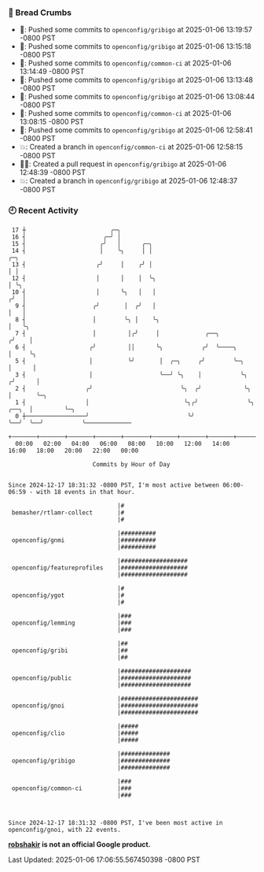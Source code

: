 ### 🍞 Bread Crumbs

 * 🚢: Pushed some commits to `openconfig/gribigo` at 2025-01-06 13:19:57 -0800 PST
 * 🚢: Pushed some commits to `openconfig/gribigo` at 2025-01-06 13:15:18 -0800 PST
 * 🚢: Pushed some commits to `openconfig/common-ci` at 2025-01-06 13:14:49 -0800 PST
 * 🚢: Pushed some commits to `openconfig/gribigo` at 2025-01-06 13:13:48 -0800 PST
 * 🚢: Pushed some commits to `openconfig/gribigo` at 2025-01-06 13:08:44 -0800 PST
 * 🚢: Pushed some commits to `openconfig/common-ci` at 2025-01-06 13:08:15 -0800 PST
 * 🚢: Pushed some commits to `openconfig/gribigo` at 2025-01-06 12:58:41 -0800 PST
 * 💥: Created a branch in `openconfig/common-ci` at 2025-01-06 12:58:15 -0800 PST
 * ✍🏼: Created a pull request in `openconfig/gribigo` at 2025-01-06 12:48:39 -0800 PST
 * 💥: Created a branch in `openconfig/gribigo` at 2025-01-06 12:48:37 -0800 PST

### 🕘 Recent Activity
```
 17 ┼                        ╭─╮
 16 ┤                      ╭─╯ │
 15 ┤                     ╭╯   │      ╭─╮
 14 ┤                     │    ╰╮     │ │                                        ╭─╮
 13 ┤                    ╭╯     │    ╭╯ │                                        │ │
 12 ┤                    │      │    │  ╰╮                                       │ ╰╮
 10 ┤                    │      ╰╮   │   │                                      ╭╯  │
  9 ┤                   ╭╯       │  ╭╯   │                                      │   │
  8 ┤                   │        ╰╮ │    ╰╮                                     │   ╰╮
  7 ┤                   │         │╭╯     │             ╭──╮                   ╭╯    │
  6 ┤                  ╭╯         ││      ╰╮           ╭╯  ╰────╮              │     ╰╮
  5 ┤                  │          ╰╯       │  ╭─╮     ╭╯        ╰─╮            │      │
  3 ┤                  │                   ╰──╯ ╰╮    │           ╰╮          ╭╯      │
  2 ┤                 ╭╯                         ╰╮  ╭╯            ╰╮         │       ╰─╮
  1 ┤                 │                           ╰╮╭╯              ╰╮  ╭──╮  │         ╰─╮
  0 ┼─────────────────╯                            ╰╯                ╰──╯  ╰──╯           ╰─────────────
    +───────+───────+───────+───────+───────+───────+───────+───────+───────+───────+───────+───────+────
  00:00   02:00   04:00   06:00   08:00   10:00   12:00   14:00   16:00   18:00   20:00   22:00   00:00   

						Commits by Hour of Day


Since 2024-12-17 18:31:32 -0800 PST, I'm most active between 06:00-06:59 - with 18 events in that hour.

```



```
                               |#
 bemasher/rtlamr-collect       |#
                               |#

                               |##########
 openconfig/gnmi               |##########
                               |##########

                               |###################
 openconfig/featureprofiles    |###################
                               |###################

                               |#
 openconfig/ygot               |#
                               |#

                               |###
 openconfig/lemming            |###
                               |###

                               |##
 openconfig/gribi              |##
                               |##

                               |####################
 openconfig/public             |####################
                               |####################

                               |######################
 openconfig/gnoi               |######################
                               |######################

                               |#####
 openconfig/clio               |#####
                               |#####

                               |##############
 openconfig/gribigo            |##############
                               |##############

                               |###
 openconfig/common-ci          |###
                               |###



Since 2024-12-17 18:31:32 -0800 PST, I've been most active in openconfig/gnoi, with 22 events.

```
**[robshakir](mailto:robjs@google.com) is not an official Google product.**  


Last Updated: 2025-01-06 17:06:55.567450398 -0800 PST
